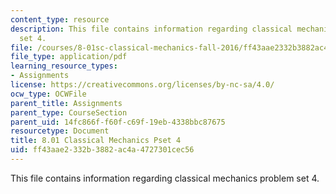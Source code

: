 ```yaml
---
content_type: resource
description: This file contains information regarding classical mechanics problem
  set 4.
file: /courses/8-01sc-classical-mechanics-fall-2016/ff43aae2332b3882ac4a4727301cec56_MIT8_01F16_pset4.pdf
file_type: application/pdf
learning_resource_types:
- Assignments
license: https://creativecommons.org/licenses/by-nc-sa/4.0/
ocw_type: OCWFile
parent_title: Assignments
parent_type: CourseSection
parent_uid: 14fc866f-f60f-c69f-19eb-4338bbc87675
resourcetype: Document
title: 8.01 Classical Mechanics Pset 4
uid: ff43aae2-332b-3882-ac4a-4727301cec56
---
```

This file contains information regarding classical mechanics problem set 4.